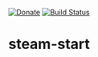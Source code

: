 [![Donate](https://img.shields.io/badge/-%E2%99%A5%20Donate-%23ff69b4)](https://hmlendea.go.ro/fund.html) [![Build Status](https://github.com/hmlendea/steam-start/actions/workflows/bash.yml/badge.svg)](https://github.com/hmlendea/steam-start/actions/workflows/bash.yml)

# steam-start
